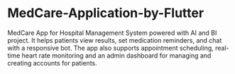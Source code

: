 # MedCare-Application-by-Flutter
MedCare App for Hospital Management System powered with AI and BI project. It helps patients view results, set medication reminders, and chat with a responsive bot. The app also supports appointment scheduling, real-time heart rate monitoring and an admin dashboard for managing and creating accounts for patients.
